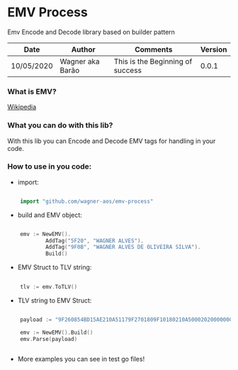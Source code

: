 # EMV Process

Emv Encode and Decode library based on builder pattern

| Date | Author | Comments | Version |
| --- | --- | --- | --- |
| 10/05/2020 | Wagner aka Barão | This is the Beginning of success | 0.0.1 |

### What is EMV?

[Wikipedia](https://en.wikipedia.org/wiki/EMV)

### What you can do with this lib?

With this lib you can Encode and Decode EMV tags for handling in your code.

### How to use in you code:

* import:

```go

    import "github.com/wagner-aos/emv-process"
```

* build and EMV object:

```go

    emv := NewEMV().
            AddTag("5F20", "WAGNER ALVES").
            AddTag("9F0B", "WAGNER ALVES DE OLIVEIRA SILVA").
            Build()
```


* EMV Struct to TLV string:

```go
    
    tlv := emv.ToTLV()

```

* TLV string to EMV Struct:

```go

    payload := "9F260854BD15AE210A51179F2701809F10180210A50002020000000000000000000000FF"

    emv := NewEMV().Build()
	emv.Parse(payload)
 

```

* More examples you can see in test go files!




